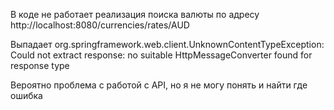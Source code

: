 В коде не работает реализация поиска валюты по адресу
http://localhost:8080/currencies/rates/AUD

Выпадает org.springframework.web.client.UnknownContentTypeException: Could not extract response: no suitable HttpMessageConverter found for response type

Вероятно проблема с работой с API, но я не могу понять и найти где ошибка
